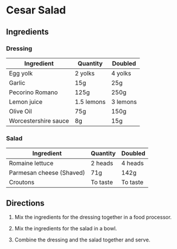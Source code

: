 # Cesar Salad

## Ingredients

### Dressing

| Ingredient | Quantity | Doubled |
| --- | --- | --- |
| Egg yolk | 2 yolks | 4 yolks |
| Garlic | 15g | 25g |
| Pecorino Romano | 125g | 250g | 
| Lemon juice | 1.5 lemons | 3 lemons |
| Olive Oil | 75g | 150g |
| Worcestershire sauce | 8g | 15g |

### Salad

| Ingredient | Quantity | Doubled |
| --- | --- | --- |
| Romaine lettuce | 2 heads | 4 heads |
| Parmesan cheese (Shaved) | 71g | 142g |
| Croutons | To taste | To taste |


## Directions

1. Mix the ingredients for the dressing together in a food processor.

2. Mix the ingredients for the salad in a bowl.

3. Combine the dressing and the salad together and serve.

